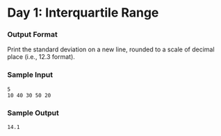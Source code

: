 # Day 1: Interquartile Range

### Output Format

Print the standard deviation on a new line, rounded to a scale of  decimal place (i.e., 12.3 format).

### Sample Input

```
5
10 40 30 50 20
```

### Sample Output

```
14.1
```